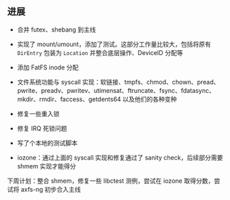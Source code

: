 
## 进展

- 合并 futex、shebang 到主线
- 实现了 mount/umount，添加了测试。这部分工作量比较大，包括将原有 `DirEntry` 包装为 `Location` 并整合底层操作、DeviceID 分配等
- 添加 FatFS inode 分配
- 文件系统功能与 syscall 实现：软链接、tmpfs、chmod、chown、pread、pwrite、preadv、pwritev、utimensat、ftruncate、fsync、fdatasync、mkdir、rmdir、faccess、getdents64 以及他们的各种变种
- 修复一些重入锁
- 修复 IRQ 死锁问题
- 写了个本地的测试脚本

- iozone：通过上面的 syscall 实现和修复通过了 sanity check，后续部分需要 shmem 实现才能得分

下周计划：整合 shmem，修复一些 libctest 测例，尝试在 iozone 取得分数，尝试将 axfs-ng 初步合入主线
